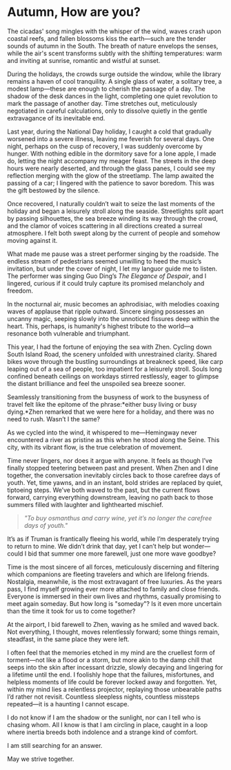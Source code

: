 # Autumn, How are you?

The cicadas' song mingles with the whisper of the wind, waves crash upon coastal reefs, and fallen blossoms kiss the earth—such are the tender sounds of autumn in the South. The breath of nature envelops the senses, while the air's scent transforms subtly with the shifting temperatures: warm and inviting at sunrise, romantic and wistful at sunset.

During the holidays, the crowds surge outside the window, while the library remains a haven of cool tranquility. A single glass of water, a solitary tree, a modest lamp—these are enough to cherish the passage of a day. The shadow of the desk dances in the light, completing one quiet revolution to mark the passage of another day. Time stretches out, meticulously negotiated in careful calculations, only to dissolve quietly in the gentle extravagance of its inevitable end.

Last year, during the National Day holiday, I caught a cold that gradually worsened into a severe illness, leaving me feverish for several days. One night, perhaps on the cusp of recovery, I was suddenly overcome by hunger. With nothing edible in the dormitory save for a lone apple, I made do, letting the night accompany my meager feast. The streets in the deep hours were nearly deserted, and through the glass panes, I could see my reflection merging with the glow of the streetlamp. The lamp awaited the passing of a car; I lingered with the patience to savor boredom. This was the gift bestowed by the silence.

Once recovered, I naturally couldn’t wait to seize the last moments of the holiday and began a leisurely stroll along the seaside. Streetlights split apart by passing silhouettes, the sea breeze winding its way through the crowd, and the clamor of voices scattering in all directions created a surreal atmosphere. I felt both swept along by the current of people and somehow moving against it.  

What made me pause was a street performer singing by the roadside. The endless stream of pedestrians seemed unwilling to heed the music’s invitation, but under the cover of night, I let my languor guide me to listen. The performer was singing Guo Ding’s *The Elegance of Despair*, and I lingered, curious if it could truly capture its promised melancholy and freedom.  

In the nocturnal air, music becomes an aphrodisiac, with melodies coaxing waves of applause that ripple outward. Sincere singing possesses an uncanny magic, seeping slowly into the unnoticed fissures deep within the heart. This, perhaps, is humanity's highest tribute to the world—a resonance both vulnerable and triumphant.

This year, I had the fortune of enjoying the sea with Zhen. Cycling down South Island Road, the scenery unfolded with unrestrained clarity. Shared bikes wove through the bustling surroundings at breakneck speed, like carp leaping out of a sea of people, too impatient for a leisurely stroll. Souls long confined beneath ceilings on workdays stirred restlessly, eager to glimpse the distant brilliance and feel the unspoiled sea breeze sooner.  

Seamlessly transitioning from the busyness of work to the busyness of travel felt like the epitome of the phrase:*either busy living or busy dying.*Zhen remarked that we were here for a holiday, and there was no need to rush. Wasn’t I the same?  

As we cycled into the wind, it whispered to me—Hemingway never encountered a river as pristine as this when he stood along the Seine. This city, with its vibrant flow, is the true celebration of movement.

Time never lingers, nor does it argue with anyone. It feels as though I’ve finally stopped teetering between past and present. When Zhen and I dine together, the conversation inevitably circles back to those carefree days of youth. Yet, time yawns, and in an instant, bold strides are replaced by quiet, tiptoeing steps. We’ve both waved to the past, but the current flows forward, carrying everything downstream, leaving no path back to those summers filled with laughter and lighthearted mischief.  

> *"To buy osmanthus and carry wine, yet it’s no longer the carefree days of youth."*  

It’s as if Truman is frantically fleeing his world, while I’m desperately trying to return to mine. We didn’t drink that day, yet I can’t help but wonder—could I bid that summer one more farewell, just one more wave goodbye?

Time is the most sincere of all forces, meticulously discerning and filtering which companions are fleeting travelers and which are lifelong friends. Nostalgia, meanwhile, is the most extravagant of free luxuries. As the years pass, I find myself growing ever more attached to family and close friends. Everyone is immersed in their own lives and rhythms, casually promising to meet again someday. But how long is "someday"? Is it even more uncertain than the time it took for us to come together?  

At the airport, I bid farewell to Zhen, waving as he smiled and waved back. Not everything, I thought, moves relentlessly forward; some things remain, steadfast, in the same place they were left.

I often feel that the memories etched in my mind are the cruellest form of torment—not like a flood or a storm, but more akin to the damp chill that seeps into the skin after incessant drizzle, slowly decaying and lingering for a lifetime until the end. I foolishly hope that the failures, misfortunes, and helpless moments of life could be forever locked away and forgotten. Yet, within my mind lies a relentless projector, replaying those unbearable paths I’d rather not revisit. Countless sleepless nights, countless missteps repeated—it is a haunting I cannot escape.

I do not know if I am the shadow or the sunlight, nor can I tell who is chasing whom. All I know is that I am circling in place, caught in a loop where inertia breeds both indolence and a strange kind of comfort.

I am still searching for an answer.  

May we strive together.